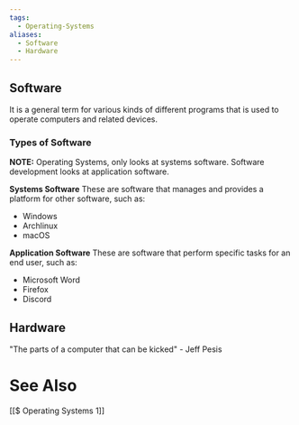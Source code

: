 ```yaml
---
tags:
  - Operating-Systems
aliases:
  - Software
  - Hardware
---
```

## Software
It is a general term for various kinds of different programs that is used to operate computers and related devices.

### Types of Software
**NOTE:** Operating Systems, only looks at systems software. Software development looks at application software.

**Systems Software**
These are software that manages and provides a platform for other software, such as:
- Windows
- Archlinux
- macOS

**Application Software**
These are software that perform specific tasks for an end user, such as:
- Microsoft Word
- Firefox
- Discord

## Hardware
"The parts of a computer that can be kicked" - Jeff Pesis

# See Also
[[$ Operating Systems 1]]